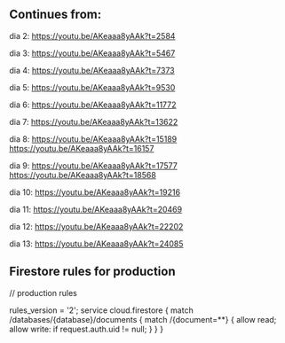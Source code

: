 ## Continues from:
dia 2: https://youtu.be/AKeaaa8yAAk?t=2584

dia 3: https://youtu.be/AKeaaa8yAAk?t=5467

dia 4: https://youtu.be/AKeaaa8yAAk?t=7373

dia 5: https://youtu.be/AKeaaa8yAAk?t=9530

dia 6: https://youtu.be/AKeaaa8yAAk?t=11772

dia 7: https://youtu.be/AKeaaa8yAAk?t=13622

dia 8:  https://youtu.be/AKeaaa8yAAk?t=15189
        https://youtu.be/AKeaaa8yAAk?t=16157

dia 9: https://youtu.be/AKeaaa8yAAk?t=17577
        https://youtu.be/AKeaaa8yAAk?t=18568

dia 10: https://youtu.be/AKeaaa8yAAk?t=19216

dia 11: https://youtu.be/AKeaaa8yAAk?t=20469

dia 12: https://youtu.be/AKeaaa8yAAk?t=22202

dia 13: https://youtu.be/AKeaaa8yAAk?t=24085





## Firestore rules for production
// production rules

rules_version = '2';
service cloud.firestore {
  match /databases/{database}/documents {
    match /{document=**} {
      allow read;
      allow write: if request.auth.uid != null;
    }
  }
}